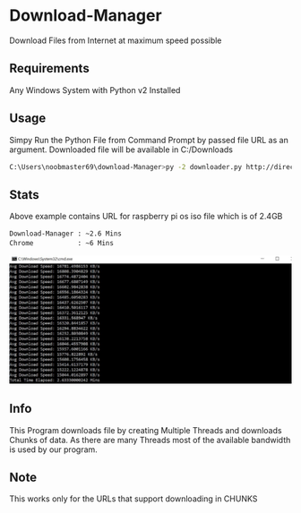 # Download-Manager
Download Files from Internet at maximum speed possible

## Requirements
Any Windows System with Python v2 Installed

## Usage
Simpy Run the Python File from Command Prompt by passed file URL as an argument. Downloaded file will be available in C:/Downloads <br/>
```bash
C:\Users\noobmaster69\download-Manager>py -2 downloader.py http://director.downloads.raspberrypi.org/rpd_x86/images/rpd_x86-2019-04-12/2019-04-11-rpd-x86-stretch.iso
```

## Stats
Above example contains URL for raspberry pi os iso file which is of 2.4GB<br/>
```bash
Download-Manager : ~2.6 Mins
Chrome           : ~6 Mins
```
![CAPTURE](/docs/Capture.JPG)

## Info
This Program downloads file by creating Multiple Threads and downloads Chunks of data.
As there are many Threads most of the available bandwidth is used by our program.<br/>

## Note
This works only for the URLs that support downloading in CHUNKS <br/>
